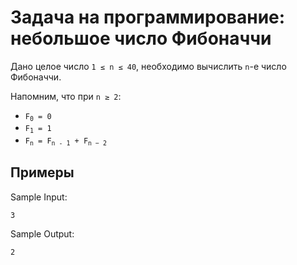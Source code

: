 # Задача на программирование: небольшое число Фибоначчи

Дано целое число <code>1&nbsp;≤&nbsp;n&nbsp;≤&nbsp;40</code>, необходимо вычислить <code>n</code>-е число Фибоначчи.

Напомним, что при <code>n&nbsp;≥&nbsp;2</code>:

 - <code>F<sub>0</sub>&nbsp;=&nbsp;0</code>
 - <code>F<sub>1</sub>&nbsp;=&nbsp;1</code>
 - <code>F<sub>n</sub>&nbsp;=&nbsp;F<sub>n&nbsp;-&nbsp;1</sub>&nbsp;+&nbsp;F<sub>n&nbsp;−&nbsp;2</sub></code>

## Примеры

Sample Input:

```
3
```

Sample Output:

```
2
```
